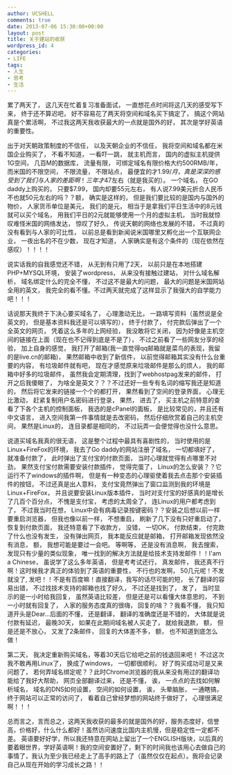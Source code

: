 ```yaml
---
author: UCSHELL
comments: true
date: 2013-07-06 15:30:00+00:00
layout: post
title: 关于建站的收获
wordpress_id: 4
categories:
- LIFE
tags:
- 人生
- 思考
- 生活
---
```


累了两天了， 这几天在忙着复习准备面试， 一直想花点时间将这几天的感受写下来， 终于还不算迟吧， 好不容易花了两天将空间和域名买下搞定了， 搞这个网站真是个累活啊， 不过我这两天我收获最大的一点就是国外的好， 其次是学好英语的重要性。



出于对天朝政策制度的不信任， 以及天朝企业的不信任， 我将空间和域名都在米国企业购买了， 不看不知道， 一看吓一跳， 就主机而言， 国内的虚拟主机提供1G空间， 几百M的数据库， 流量有限， 可绑定域名有限价格大约500RMB/年， 而米国的不限空间， 不限流量， 不限站点， 最便宜的才$1.99/月， 真是深深的感受到了我们与人家的差距啊！三年才$47左右（就是我买的）。 一个域名， 在GO daddy上购买的， 只要$7.99， 国内却要55元左右， 有人说7.99美元折合人民币不也就50元左右的吗？？额， 确实是这样的， 但是我们要比较的是国内与国外的物价， 人家货币单位是美元， 我们的是元， 相当于是拿我们平日生活中的8元钱就可以买个域名， 用我们平日的2元就能够使用一个月的虚拟主机， 当时我就惊叹难怪米国的网络发达， 惊叹了好久， 传说天朝的网络也发展的不错， 不过真的没有看到与人家的可比性， 以前总是看到新闻说米国哪里又孵化出一个互联网企业， 一夜出名的不在少数， 现在才知道， 人家确实是有这个条件的（现在依然在感叹）！！！！

说实话我的自我感觉还不错， 从无到有只用了2天， 以前只是在本地搭建PHP+MYSQL环境， 安装了wordpress， 从来没有接触过建站， 对什么域名解析， 域名绑定什么的完全不懂， 不过这不是最大的问题， 最大的问题是米国网站全用的英文， 我完全的看不懂。不过两天就完成了这样显示了我强大的自学能力吧！！！

话说那天我终于下决心要买域名了， 心理激动无比， 一路填写资料（虽然说是全英文的， 但是基本资料我还是可以填写的）， 终于付款了， 付完款后弹出了一个全英文的网页， 凭着这么多年的上网经验， 我没敢将它关闭， 因为好像是主机空间的链接在上面（现在也不记得到底是不是了）， 不过之前看了一些网友分享的经验， 加上自身的感觉， 我打开了邮箱(我一直觉得qq邮箱就是菜鸟的表现，我留的是live.cn的邮箱)， 果然邮箱中收到了新信件， 以前觉得邮箱其实没有什么台重要的内容， 有垃圾邮件就有吧， 现在才感觉原来垃圾邮件是那么的烦人， 我的邮箱中好多的垃圾邮件， 虽然我会定期清理，找到了webhostpag发来的邮件， 打开之后我傻眼了， 为啥全是英文？？？不过还好一些专有名词的缩写我还是知道的， 然后将它发来的链接一个个的都打开， 果然看到了空间的登录界面， 心理无比激动， 赶紧复制用户名密码进行登录， 果然， 进去了， 买主机之前特意的查看了下各个主机的控制面板， 我选的是cPanel的面板， 是比较常见的，并且还有中文语言， 进入空间我第一件事情就是去改密码， 然后仔细欣赏着自己的主机空间， 果然是Linux的， 连目录都是相同的， 不过玩弄一会便觉得也没什么意思。

说道买域名我真的很无语， 这是整个过程中最具有喜剧性的， 当时使用的是Linux+FireFox的环境， 我去了Go daddy的网站注册了域名， 一切都填好了， 就准备付款了， 此时弹出了支付宝的付款页面， 当时心理就觉得有点哪里不对劲， 果然支付宝付款需要安装付款插件， 觉得完蛋了， Linux的怎么安装？？它运行不了windows的插件啊， 但是有一种变态的心理驱使着我去点击那个安装插件的按钮， 不过还真是出人意料， 支付宝竟然弹出了窗口监测到我的环境是Linux+FireFox， 并且说要安装Linux版本插件， 当时对支付宝的好感真的是增长了几百个百分点， 不愧是支付宝， 考虑的太周全了， 连Linux的用户都考虑到了， 不过我当时在想， Linux中会有病毒记录按键密码？？安装之后想以前一样要重启浏览器， 但我也像以前一样， 不想重启， 刷新了几下没有只好重启动了， 恢复到付款页面， 我还特意看了下收款方， 没错， 一切OK， 付款结束， 付完款了什么也没有发生， 没有弹出网页， 我本能反应就是邮箱， 打开邮箱发现依然没有消息， 额， 我想可能是要过一会吧。 等啊等， 还是没有消息啊， 我去搜索， 发现只有少量的类似现象， 唯一找到的解决方法就是给技术支持发邮件！！I'am a Chinese， 虽说学了这么多年英语， 但是考考试还行， 真发邮件， 我还真不行啊！这时候我才真正的体验到了英语的重要性， 不行也的发啊， 50几元呢！不发就没了, 发吧！！不是有百度嘛！直接翻译，我写的话尽可能的短， 长了翻译的容易出错， 不过找技术支持的邮箱也找了好久， 不过还是找到了， 发了， 当时显示的是一小时给我回复， 虽然英语比较差， 但是还是可以看懂大体意思的， 不到一小时就有回复了， 人家的服务态度真的很嗨， 回复的啥？？我看不懂， 我只知道开头是Dear...后面的不懂， 还是翻译， 翻译的准确度还是不错的， 大体就是说付款有延迟， 最晚30天， 如果在此期间域名被人买走了， 就给我退款， 额， 但是还是不放心， 又发了2条邮件， 回复的大体差不多， 额， 也不知道到底怎么做！

第二天， 我决定重新购买域名，等着30天后它给吧之前的钱退回来吧！ 不过这次我不敢再用Linux了， 换成了windows， 一切都很顺利， 好了购买成功可是又来问题了， 若何弄域名绑定呢？？此时Chrome浏览器的我从来没有用过的翻译功能给了我好大帮助， 网页全部翻译过来， 还是不懂， 诶， 一点点的去找如何解析域名， 域名的DNS如何设置， 空间的如何设置， 诶， 头晕脑胀， 一通瞎搞， 终于网站可以正常的访问了， 看着自己曾经梦想的网站终于做好了， 心理很满足啊！！！

总而言之，言而总之，这两天我收获的最多的就是国外的好，服务态度好，信誉高，价格好，什么什么都好！虽然访问速度比国内主机慢，但是稳定性一定都不差。 英语要好好学，所以我还特意在网站上留出了一个ENGLISH版块，以后真的要着眼世界，学好英语啊！我的空间安置好了，剩下的时间我也该用心去做自己的事情了，我认为至少我已经走上了高手的路上了（虽然仅仅在起点）。我将会记录自己从现在开始的学习成长之路！！
